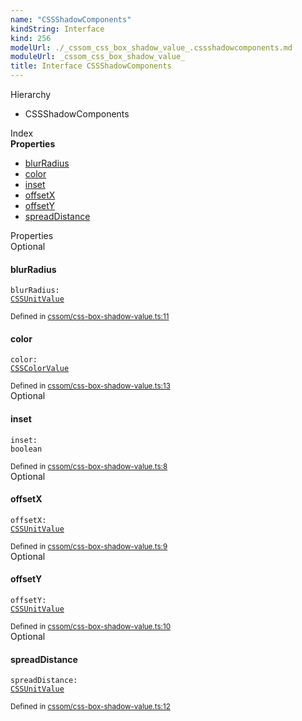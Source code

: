 ```yaml
---
name: "CSSShadowComponents"
kindString: Interface
kind: 256
modelUrl: ./_cssom_css_box_shadow_value_.cssshadowcomponents.md
moduleUrl: _cssom_css_box_shadow_value_
title: Interface CSSShadowComponents
---
```



<section class="pt-2 tsd-panel tsd-hierarchy">
<div class="lead">Hierarchy</div>
<ul class="pl-3 tsd-hierarchy list-style-initial">
<li>
<span class="target">CSSShadowComponents</span>

</li>
</ul>

</section>





<section >
<div class="lead pb-2">Index</div>
<section class="tsd-panel tsd-index-panel">
<div class="tsd-index-content">
<section class="tsd-index-section ">
<strong>Properties</strong>
<ul>
<li class="tsd-kind-property tsd-parent-kind-interface"><a href="../_cssom_css_box_shadow_value_.cssshadowcomponents/#blurradius" class="tsd-kind-icon">blur<wbr>Radius</a></li>
<li class="tsd-kind-property tsd-parent-kind-interface"><a href="../_cssom_css_box_shadow_value_.cssshadowcomponents/#color" class="tsd-kind-icon">color</a></li>
<li class="tsd-kind-property tsd-parent-kind-interface"><a href="../_cssom_css_box_shadow_value_.cssshadowcomponents/#inset" class="tsd-kind-icon">inset</a></li>
<li class="tsd-kind-property tsd-parent-kind-interface"><a href="../_cssom_css_box_shadow_value_.cssshadowcomponents/#offsetx" class="tsd-kind-icon">offsetX</a></li>
<li class="tsd-kind-property tsd-parent-kind-interface"><a href="../_cssom_css_box_shadow_value_.cssshadowcomponents/#offsety" class="tsd-kind-icon">offsetY</a></li>
<li class="tsd-kind-property tsd-parent-kind-interface"><a href="../_cssom_css_box_shadow_value_.cssshadowcomponents/#spreaddistance" class="tsd-kind-icon">spread<wbr>Distance</a></li>
</ul>
</section>
</div>
</section>
</section>
<section>
<div class="lead">Properties</div>
<section class="pb-4 pt-2 tsd-kind-property tsd-parent-kind-interface">
<div class="d-flex flex-row">
<div class="h4 pr-1"><span class="badge badge-primary">Optional</span></div>
<h4 id="blurradius">blur<wbr>Radius</h4>
</div>

<code class="tsd-signature tsd-kind-icon">blur<wbr>Radius<span class="tsd-signature-symbol">:</span> <a href="../_cssom_css_unit_value_.cssunitvalue/" class="tsd-signature-type">CSSUnitValue</a></code>

<aside class="tsd-sources pb-2">
<div class="d-flex flex-column">
<small class="text-muted">Defined in <a href="https://github.com/umbopepato/visua/blob/6f68f03/src/cssom/css-box-shadow-value.ts#L11">cssom/css-box-shadow-value.ts:11</a></small>
</div>
</aside>




</section>
<section class="pb-4 pt-2 tsd-kind-property tsd-parent-kind-interface">
<div class="d-flex flex-row">

<h4 id="color">color</h4>
</div>

<code class="tsd-signature tsd-kind-icon">color<span class="tsd-signature-symbol">:</span> <a href="../_cssom_css_color_value_.csscolorvalue/" class="tsd-signature-type">CSSColorValue</a></code>

<aside class="tsd-sources pb-2">
<div class="d-flex flex-column">
<small class="text-muted">Defined in <a href="https://github.com/umbopepato/visua/blob/6f68f03/src/cssom/css-box-shadow-value.ts#L13">cssom/css-box-shadow-value.ts:13</a></small>
</div>
</aside>




</section>
<section class="pb-4 pt-2 tsd-kind-property tsd-parent-kind-interface">
<div class="d-flex flex-row">
<div class="h4 pr-1"><span class="badge badge-primary">Optional</span></div>
<h4 id="inset">inset</h4>
</div>

<code class="tsd-signature tsd-kind-icon">inset<span class="tsd-signature-symbol">:</span> <span class="tsd-signature-type">boolean</span></code>

<aside class="tsd-sources pb-2">
<div class="d-flex flex-column">
<small class="text-muted">Defined in <a href="https://github.com/umbopepato/visua/blob/6f68f03/src/cssom/css-box-shadow-value.ts#L8">cssom/css-box-shadow-value.ts:8</a></small>
</div>
</aside>




</section>
<section class="pb-4 pt-2 tsd-kind-property tsd-parent-kind-interface">
<div class="d-flex flex-row">
<div class="h4 pr-1"><span class="badge badge-primary">Optional</span></div>
<h4 id="offsetx">offsetX</h4>
</div>

<code class="tsd-signature tsd-kind-icon">offsetX<span class="tsd-signature-symbol">:</span> <a href="../_cssom_css_unit_value_.cssunitvalue/" class="tsd-signature-type">CSSUnitValue</a></code>

<aside class="tsd-sources pb-2">
<div class="d-flex flex-column">
<small class="text-muted">Defined in <a href="https://github.com/umbopepato/visua/blob/6f68f03/src/cssom/css-box-shadow-value.ts#L9">cssom/css-box-shadow-value.ts:9</a></small>
</div>
</aside>




</section>
<section class="pb-4 pt-2 tsd-kind-property tsd-parent-kind-interface">
<div class="d-flex flex-row">
<div class="h4 pr-1"><span class="badge badge-primary">Optional</span></div>
<h4 id="offsety">offsetY</h4>
</div>

<code class="tsd-signature tsd-kind-icon">offsetY<span class="tsd-signature-symbol">:</span> <a href="../_cssom_css_unit_value_.cssunitvalue/" class="tsd-signature-type">CSSUnitValue</a></code>

<aside class="tsd-sources pb-2">
<div class="d-flex flex-column">
<small class="text-muted">Defined in <a href="https://github.com/umbopepato/visua/blob/6f68f03/src/cssom/css-box-shadow-value.ts#L10">cssom/css-box-shadow-value.ts:10</a></small>
</div>
</aside>




</section>
<section class="pb-4 pt-2 tsd-kind-property tsd-parent-kind-interface">
<div class="d-flex flex-row">
<div class="h4 pr-1"><span class="badge badge-primary">Optional</span></div>
<h4 id="spreaddistance">spread<wbr>Distance</h4>
</div>

<code class="tsd-signature tsd-kind-icon">spread<wbr>Distance<span class="tsd-signature-symbol">:</span> <a href="../_cssom_css_unit_value_.cssunitvalue/" class="tsd-signature-type">CSSUnitValue</a></code>

<aside class="tsd-sources pb-2">
<div class="d-flex flex-column">
<small class="text-muted">Defined in <a href="https://github.com/umbopepato/visua/blob/6f68f03/src/cssom/css-box-shadow-value.ts#L12">cssom/css-box-shadow-value.ts:12</a></small>
</div>
</aside>




</section>
</section>
